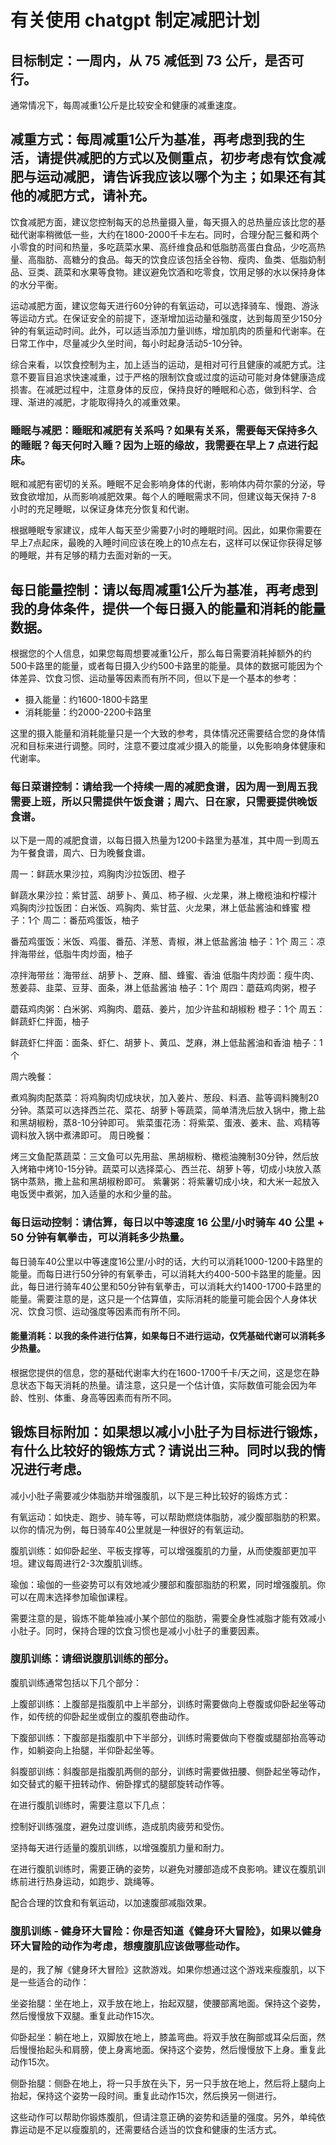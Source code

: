 # 有关使用 chatgpt 制定减肥计划

## 目标制定：一周内，从 75 减低到 73 公斤，是否可行。

通常情况下，每周减重1公斤是比较安全和健康的减重速度。

## 减重方式：每周减重1公斤为基准，再考虑到我的生活，请提供减肥的方式以及侧重点，初步考虑有饮食减肥与运动减肥，请告诉我应该以哪个为主；如果还有其他的减肥方式，请补充。

饮食减肥方面，建议您控制每天的总热量摄入量，每天摄入的总热量应该比您的基础代谢率稍微低一些，大约在1800-2000千卡左右。同时，合理分配三餐和两个小零食的时间和热量，多吃蔬菜水果、高纤维食品和低脂肪高蛋白食品，少吃高热量、高脂肪、高糖分的食品。每天的饮食应该包括全谷物、瘦肉、鱼类、低脂奶制品、豆类、蔬菜和水果等食物。建议避免饮酒和吃零食，饮用足够的水以保持身体的水分平衡。

运动减肥方面，建议您每天进行60分钟的有氧运动，可以选择骑车、慢跑、游泳等运动方式。在保证安全的前提下，逐渐增加运动量和强度，达到每周至少150分钟的有氧运动时间。此外，可以适当添加力量训练，增加肌肉的质量和代谢率。在日常工作中，尽量减少久坐时间，每小时起身活动5-10分钟。

综合来看，以饮食控制为主，加上适当的运动，是相对可行且健康的减肥方式。注意不要盲目追求快速减重，过于严格的限制饮食或过度的运动可能对身体健康造成损害。在减肥过程中，注意身体的反应，保持良好的睡眠和心态，做到科学、合理、渐进的减肥，才能取得持久的减重效果。

### 睡眠与减肥：睡眠和减肥有关系吗？如果有关系，需要每天保持多久的睡眠？每天何时入睡？因为上班的缘故，我需要在早上 7 点进行起床。

眠和减肥有密切的关系。睡眠不足会影响身体的代谢，影响体内荷尔蒙的分泌，导致食欲增加，从而影响减肥效果。每个人的睡眠需求不同，但建议每天保持 7-8 小时的充足睡眠，以保证身体充分恢复和代谢。

根据睡眠专家建议，成年人每天至少需要7小时的睡眠时间。因此，如果你需要在早上7点起床，最晚的入睡时间应该在晚上的10点左右，这样可以保证你获得足够的睡眠，并有足够的精力去面对新的一天。

## 每日能量控制：请以每周减重1公斤为基准，再考虑到我的身体条件，提供一个每日摄入的能量和消耗的能量数据。

根据您的个人信息，如果您每周想要减重1公斤，那么每日需要消耗掉额外的约500卡路里的能量，或者每日摄入少约500卡路里的能量。具体的数据可能因为个体差异、饮食习惯、运动量等因素而有所不同，但以下是一个基本的参考：

- 摄入能量：约1600-1800卡路里
- 消耗能量：约2000-2200卡路里

这里的摄入能量和消耗能量只是一个大致的参考，具体情况还需要结合您的身体情况和目标来进行调整。同时，注意不要过度减少摄入的能量，以免影响身体健康和代谢率。

### 每日菜谱控制：请给我一个持续一周的减肥食谱，因为周一到周五我需要上班，所以只需提供午饭食谱；周六、日在家，只需要提供晚饭食谱。

以下是一周的减肥食谱，以每日摄入热量为1200卡路里为基准，其中周一到周五为午餐食谱，周六、日为晚餐食谱。

周一：鲜蔬水果沙拉，鸡胸肉沙拉饭团、橙子

鲜蔬水果沙拉：紫甘蓝、胡萝卜、黄瓜、柿子椒、火龙果，淋上橄榄油和柠檬汁
鸡胸肉沙拉饭团：白米饭、鸡胸肉、紫甘蓝、火龙果，淋上低盐酱油和蜂蜜
橙子：1个
周二：番茄鸡蛋饭，柚子

番茄鸡蛋饭：米饭、鸡蛋、番茄、洋葱、青椒，淋上低盐酱油
柚子：1个
周三：凉拌海带丝，低脂牛肉炒面，柚子

凉拌海带丝：海带丝、胡萝卜、芝麻、醋、蜂蜜、香油
低脂牛肉炒面：瘦牛肉、葱姜蒜、韭菜、豆芽、面条，淋上低盐酱油
柚子：1个
周四：蘑菇鸡肉粥，橙子

蘑菇鸡肉粥：白米粥、鸡胸肉、蘑菇、姜片，加少许盐和胡椒粉
橙子：1个
周五：鲜蔬虾仁拌面，柚子

鲜蔬虾仁拌面：面条、虾仁、胡萝卜、黄瓜、芝麻，淋上低盐酱油和香油
柚子：1个

周六晚餐：

煮鸡胸肉配蒸菜：将鸡胸肉切成块状，加入姜片、葱段、料酒、盐等调料腌制20分钟。蒸菜可以选择西兰花、菜花、胡萝卜等蔬菜，简单清洗后放入锅中，撒上盐和黑胡椒粉，蒸8-10分钟即可。
紫菜蛋花汤：将紫菜、蛋液、姜末、盐、鸡精等调料放入锅中煮沸即可。
周日晚餐：

烤三文鱼配蒸蔬菜：三文鱼可以先用盐、黑胡椒粉、橄榄油腌制30分钟，然后放入烤箱中烤10-15分钟。蔬菜可以选择菜心、西兰花、胡萝卜等，切成小块放入蒸锅中蒸熟，撒上盐和黑胡椒粉即可。
紫薯粥：将紫薯切成小块，和大米一起放入电饭煲中煮粥，加入适量的水和少量的盐。

### 每日运动控制：请估算，每日以中等速度 16 公里/小时骑车 40 公里 + 50 分钟有氧拳击，可以消耗多少热量。

每日骑车40公里以中等速度16公里/小时的话，大约可以消耗1000-1200卡路里的能量。而每日进行50分钟的有氧拳击，可以消耗大约400-500卡路里的能量。因此，每日进行骑车40公里和50分钟有氧拳击，可以消耗大约1400-1700卡路里的能量。需要注意的是，这只是一个估算值，实际消耗的能量可能会因个人身体状况、饮食习惯、运动强度等因素而有所不同。

#### 能量消耗：以我的条件进行估算，如果每日不进行运动，仅凭基础代谢可以消耗多少热量。

根据您提供的信息，您的基础代谢率大约在1600-1700千卡/天之间，这是您在静息状态下每天消耗的热量。请注意，这只是一个估计值，实际数值可能会因为年龄、性别、体重、身高等因素而有所不同。

## 锻炼目标附加：如果想以减小小肚子为目标进行锻炼，有什么比较好的锻炼方式？请说出三种。同时以我的情况进行考虑。

减小小肚子需要减少体脂肪并增强腹肌，以下是三种比较好的锻炼方式：

有氧运动：如快走、跑步、骑车等，可以帮助燃烧体脂肪，减少腹部脂肪的积累。以你的情况为例，每日骑车40公里就是一种很好的有氧运动。

腹肌训练：如仰卧起坐、平板支撑等，可以增强腹肌的力量，从而使腹部更加平坦。建议每周进行2-3次腹肌训练。

瑜伽：瑜伽的一些姿势可以有效地减少腰部和腹部脂肪的积累，同时增强腹肌。你可以在周末选择参加瑜伽课程。

需要注意的是，锻炼不能单独减小某个部位的脂肪，需要全身性减脂才能有效减小小肚子。同时，保持合理的饮食习惯也是减小小肚子的重要因素。

### 腹肌训练：请细说腹肌训练的部分。

腹肌训练通常包括以下几个部分：

上腹部训练：上腹部是指腹肌中上半部分，训练时需要做向上卷腹或仰卧起坐等动作，如传统的仰卧起坐或倒立的腹肌卷曲动作。

下腹部训练：下腹部是指腹肌中下半部分，训练时需要做向下卷腹或腿部抬高等动作，如躺姿向上抬腿，半仰卧起坐等。

斜腹部训练：斜腹部是指腹肌两侧的部分，训练时需要做扭腰、侧卧起坐等动作，如交替式的躯干扭转动作、俯卧撑式的腿部旋转动作等。

在进行腹肌训练时，需要注意以下几点：

控制好训练强度，避免过度训练，造成肌肉疲劳和受伤。

坚持每天进行适量的腹肌训练，以增强腹肌力量和耐力。

在进行腹肌训练时，需要正确的姿势，以避免对腰部造成不良影响。建议在腹肌训练前进行热身运动，如跑步、跳绳等。

配合合理的饮食和有氧运动，以加速腹部减脂效果。

### 腹肌训练 - 健身环大冒险：你是否知道《健身环大冒险》，如果以健身环大冒险的动作为考虑，想瘦腹肌应该做哪些动作。

是的，我了解《健身环大冒险》这款游戏。如果你想通过这个游戏来瘦腹肌，以下是一些适合的动作：

坐姿抬腿：坐在地上，双手放在地上，抬起双腿，使腰部离地面。保持这个姿势，然后慢慢放下双腿。重复此动作15次。

仰卧起坐：躺在地上，双脚放在地上，膝盖弯曲。将双手放在胸部或耳朵后面，然后慢慢抬起头和肩膀，使上身离地面。保持这个姿势，然后慢慢放下上身。重复此动作15次。

侧卧抬腿：侧卧在地上，将一只手放在头下，另一只手放在地上，然后将上腿向上抬起，保持这个姿势一段时间。重复此动作15次，然后换另一侧进行。

这些动作可以帮助你锻炼腹肌，但请注意正确的姿势和适量的强度。另外，单纯依靠运动是不足以瘦腹肌的，还需要结合适当的饮食和健康的生活方式。